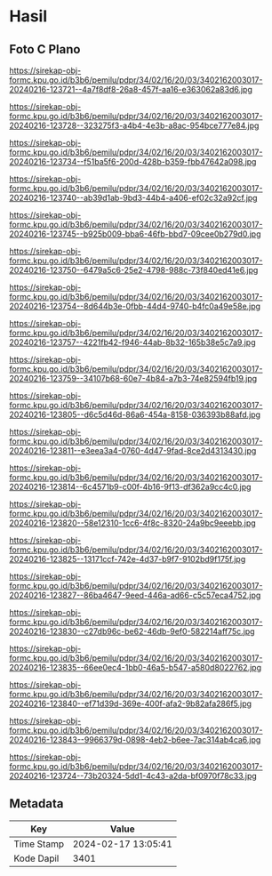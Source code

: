 # Hasil

## Foto C Plano

https://sirekap-obj-formc.kpu.go.id/b3b6/pemilu/pdpr/34/02/16/20/03/3402162003017-20240216-123721--4a7f8df8-26a8-457f-aa16-e363062a83d6.jpg

https://sirekap-obj-formc.kpu.go.id/b3b6/pemilu/pdpr/34/02/16/20/03/3402162003017-20240216-123728--323275f3-a4b4-4e3b-a8ac-954bce777e84.jpg

https://sirekap-obj-formc.kpu.go.id/b3b6/pemilu/pdpr/34/02/16/20/03/3402162003017-20240216-123734--f51ba5f6-200d-428b-b359-fbb47642a098.jpg

https://sirekap-obj-formc.kpu.go.id/b3b6/pemilu/pdpr/34/02/16/20/03/3402162003017-20240216-123740--ab39d1ab-9bd3-44b4-a406-ef02c32a92cf.jpg

https://sirekap-obj-formc.kpu.go.id/b3b6/pemilu/pdpr/34/02/16/20/03/3402162003017-20240216-123745--b925b009-bba6-46fb-bbd7-09cee0b279d0.jpg

https://sirekap-obj-formc.kpu.go.id/b3b6/pemilu/pdpr/34/02/16/20/03/3402162003017-20240216-123750--6479a5c6-25e2-4798-988c-73f840ed41e6.jpg

https://sirekap-obj-formc.kpu.go.id/b3b6/pemilu/pdpr/34/02/16/20/03/3402162003017-20240216-123754--8d644b3e-0fbb-44d4-9740-b4fc0a49e58e.jpg

https://sirekap-obj-formc.kpu.go.id/b3b6/pemilu/pdpr/34/02/16/20/03/3402162003017-20240216-123757--4221fb42-f946-44ab-8b32-165b38e5c7a9.jpg

https://sirekap-obj-formc.kpu.go.id/b3b6/pemilu/pdpr/34/02/16/20/03/3402162003017-20240216-123759--34107b68-60e7-4b84-a7b3-74e82594fb19.jpg

https://sirekap-obj-formc.kpu.go.id/b3b6/pemilu/pdpr/34/02/16/20/03/3402162003017-20240216-123805--d6c5d46d-86a6-454a-8158-036393b88afd.jpg

https://sirekap-obj-formc.kpu.go.id/b3b6/pemilu/pdpr/34/02/16/20/03/3402162003017-20240216-123811--e3eea3a4-0760-4d47-9fad-8ce2d4313430.jpg

https://sirekap-obj-formc.kpu.go.id/b3b6/pemilu/pdpr/34/02/16/20/03/3402162003017-20240216-123814--6c4571b9-c00f-4b16-9f13-df362a9cc4c0.jpg

https://sirekap-obj-formc.kpu.go.id/b3b6/pemilu/pdpr/34/02/16/20/03/3402162003017-20240216-123820--58e12310-1cc6-4f8c-8320-24a9bc9eeebb.jpg

https://sirekap-obj-formc.kpu.go.id/b3b6/pemilu/pdpr/34/02/16/20/03/3402162003017-20240216-123825--13171ccf-742e-4d37-b9f7-9102bd9f175f.jpg

https://sirekap-obj-formc.kpu.go.id/b3b6/pemilu/pdpr/34/02/16/20/03/3402162003017-20240216-123827--86ba4647-9eed-446a-ad66-c5c57eca4752.jpg

https://sirekap-obj-formc.kpu.go.id/b3b6/pemilu/pdpr/34/02/16/20/03/3402162003017-20240216-123830--c27db96c-be62-46db-9ef0-582214aff75c.jpg

https://sirekap-obj-formc.kpu.go.id/b3b6/pemilu/pdpr/34/02/16/20/03/3402162003017-20240216-123835--66ee0ec4-1bb0-46a5-b547-a580d8022762.jpg

https://sirekap-obj-formc.kpu.go.id/b3b6/pemilu/pdpr/34/02/16/20/03/3402162003017-20240216-123840--ef71d39d-369e-400f-afa2-9b82afa286f5.jpg

https://sirekap-obj-formc.kpu.go.id/b3b6/pemilu/pdpr/34/02/16/20/03/3402162003017-20240216-123843--9966379d-0898-4eb2-b6ee-7ac314ab4ca6.jpg

https://sirekap-obj-formc.kpu.go.id/b3b6/pemilu/pdpr/34/02/16/20/03/3402162003017-20240216-123724--73b20324-5dd1-4c43-a2da-bf0970f78c33.jpg


## Metadata

| Key        | Value               |
| ---------- | ------------------- |
| Time Stamp | 2024-02-17 13:05:41 |
| Kode Dapil | 3401                |



